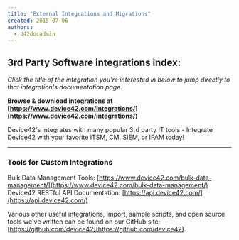 ```yaml
---
title: "External Integrations and Migrations"
created: 2015-07-06
authors: 
  - d42docadmin
---
```


## 3rd Party Software integrations index:

_Click the title of the integration you're interested in below to jump directly to that integration's documentation page._

**Browse & download integrations at [https://www.device42.com/integrations/](https://www.device42.com/integrations/)**

Device42's integrates with many popular 3rd party IT tools - Integrate Device42 with your favorite ITSM, CM, SIEM, or IPAM today!

* * *

### Tools for Custom Integrations

Bulk Data Management Tools: [https://www.device42.com/bulk-data-management/](https://www.device42.com/bulk-data-management/) Device42 RESTful API Documentation: [https://api.device42.com/](https://api.device42.com/)

Various other useful integrations, import, sample scripts, and open source tools we've written can be found on our GitHub site: [https://github.com/device42](https://github.com/device42).
